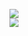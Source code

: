 [![](https://img.shields.io/badge/Made%20With-Github%20Spray-lightgrey.svg?style=for-the-badge&logo=github)](https://github.com/Annihil/github-spray#342)  
[![](https://i.imgur.com/2DrTn0Z.gif)](https://github.com/Annihil/github-spray)